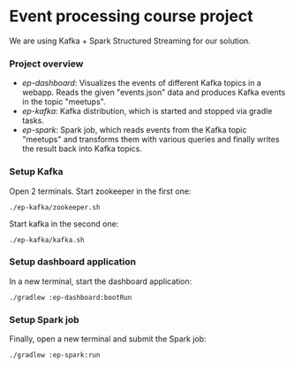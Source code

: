 # Event processing course project

We are using Kafka + Spark Structured Streaming for our solution.


### Project overview ###

- _ep-dashboard_: Visualizes the events of different Kafka topics in a webapp. Reads the given "events.json" data and 
produces Kafka events in the topic "meetups". 
- _ep-kafka_: Kafka distribution, which is started and stopped via gradle tasks.
- _ep-spark_: Spark job, which reads events from the Kafka topic "meetups" and transforms them with various queries 
and finally writes the result back into Kafka topics.

### Setup Kafka ###

Open 2 terminals. Start zookeeper in the first one:
```shell script
./ep-kafka/zookeeper.sh
```

Start kafka in the second one:
```shell script
./ep-kafka/kafka.sh
```

### Setup dashboard application ###

In a new terminal, start the dashboard application:

```shell script
./gradlew :ep-dashboard:bootRun
```

### Setup Spark job ###

Finally, open a new terminal and submit the Spark job:

```shell script
./gradlew :ep-spark:run
```
